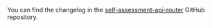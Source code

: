 You can find the changelog in the [self-assessment-api-router](https://github.com/hmrc/self-assessment-api-router/blob/master/CHANGELOG.md) GitHub repository.